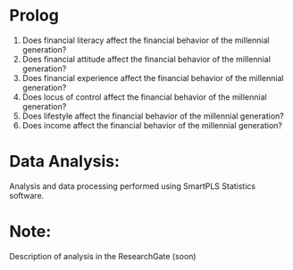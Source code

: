 # Prolog
1. Does financial literacy affect the financial behavior of the millennial generation?
2. Does financial attitude affect the financial behavior of the millennial generation?
3. Does financial experience affect the financial behavior of the millennial generation?
4. Does locus of control affect the financial behavior of the millennial generation?
5. Does lifestyle affect the financial behavior of the millennial generation?
6. Does income affect the financial behavior of the millennial generation?

# Data Analysis:
Analysis and data processing performed using SmartPLS Statistics software.

# Note:
Description of analysis in the ResearchGate (soon)
